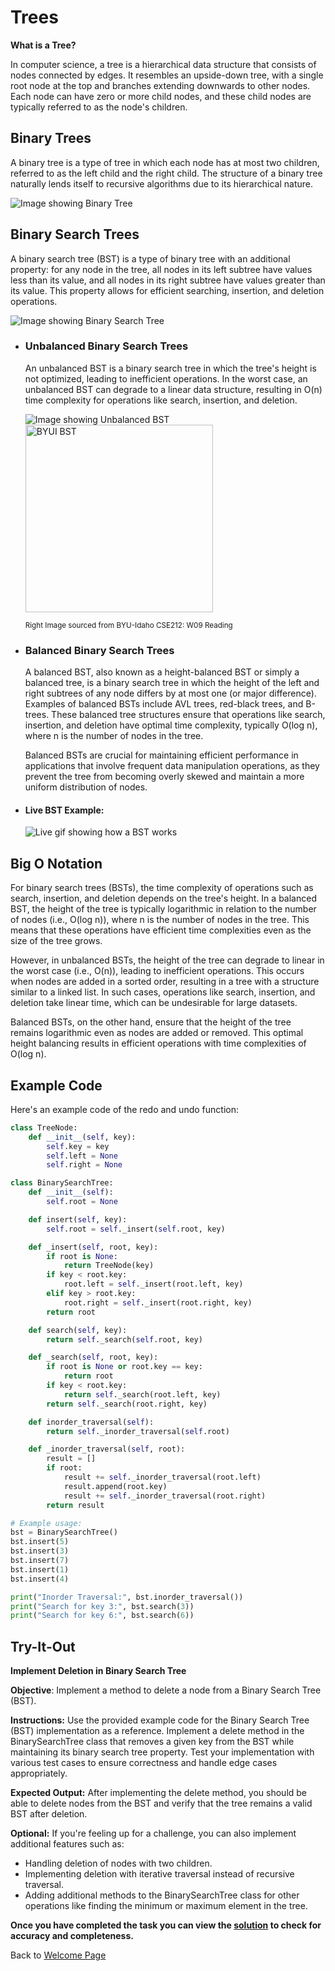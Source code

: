 # **Trees**

**What is a Tree?** 

In computer science, a tree is a hierarchical data structure that consists of nodes connected by edges. It resembles an upside-down tree, with a single root node at the top and branches extending downwards to other nodes. Each node can have zero or more child nodes, and these child nodes are typically referred to as the node's children.


## **Binary Trees**
A binary tree is a type of tree in which each node has at most two children, referred to as the left child and the right child. The structure of a binary tree naturally lends itself to recursive algorithms due to its hierarchical nature.


   ![ Image showing Binary Tree](https://github.com/TechMan21/DataStructureTutorial/blob/70fb22606883b0c9369970563621231d7b075701/BinaryTreeExColored.png "Binary Tree Example Example")

## **Binary Search Trees**

A binary search tree (BST) is a type of binary tree with an additional property: for any node in the tree, all nodes in its left subtree have values less than its value, and all nodes in its right subtree have values greater than its value. This property allows for efficient searching, insertion, and deletion operations.

  ![Image showing Binary Search Tree](https://github.com/TechMan21/DataStructureTutorial/blob/70fb22606883b0c9369970563621231d7b075701/BinarySearchTree.png "Binary Search Tree Example" )
  

- ### **Unbalanced Binary Search Trees**
   An unbalanced BST is a binary search tree in which the tree's height is not optimized, leading to inefficient operations. In the worst case, an unbalanced BST can degrade to a linear data structure, resulting in O(n) time complexity for operations like search, insertion, and deletion.

   ![Image showing Unbalanced BST](https://github.com/TechMan21/DataStructureTutorial/blob/70fb22606883b0c9369970563621231d7b075701/UnbalancedBSTEx.png "Unbalanced BST")
   <img src="https://github.com/TechMan21/DataStructureTutorial/blob/39cc9964bcbb17e38f59a6202b8674545dbac090/BYUI-unbalanced_bst.jpeg" alt="BYUI BST" width="300" height="300"/>

   <sup>Right Image sourced from BYU-Idaho CSE212: W09 Reading</sup>

   


- ### **Balanced Binary Search Trees**
   A balanced BST, also known as a height-balanced BST or simply a balanced tree, is a binary search tree in which the height of the left and right subtrees of any node differs by at most one (or major difference). Examples of balanced BSTs include AVL trees, red-black trees, and B-trees. These balanced tree structures ensure that operations like search, insertion, and deletion have optimal time complexity, typically O(log n), where n is the number of nodes in the tree.

   Balanced BSTs are crucial for maintaining efficient performance in applications that involve frequent data manipulation operations, as they prevent the tree from becoming overly skewed and maintain a more uniform distribution of nodes.

- #### Live BST Example:
  ![Live gif showing how a BST works](https://github.com/TechMan21/DataStructureTutorial/blob/70fb22606883b0c9369970563621231d7b075701/Binary_search_tree_example.gif "Live BST")

## Big O Notation
   For binary search trees (BSTs), the time complexity of operations such as search, insertion, and deletion depends on the tree's height. In a balanced BST, the height of the tree is typically logarithmic in relation to the number of nodes (i.e., O(log n)), where n is the number of nodes in the tree. This means that these operations have efficient time complexities even as the size of the tree grows.

   However, in unbalanced BSTs, the height of the tree can degrade to linear in the worst case (i.e., O(n)), leading to inefficient operations. This occurs when nodes are added in a sorted order, resulting in a tree with a structure similar to a linked list. In such cases, operations like search, insertion, and deletion take linear time, which can be undesirable for large datasets.

   Balanced BSTs, on the other hand, ensure that the height of the tree remains logarithmic even as nodes are added or removed. This optimal height balancing results in efficient operations with time complexities of O(log n).


## **Example Code**
Here's an example code of the redo and undo function:

```python
class TreeNode:
    def __init__(self, key):
        self.key = key
        self.left = None
        self.right = None

class BinarySearchTree:
    def __init__(self):
        self.root = None

    def insert(self, key):
        self.root = self._insert(self.root, key)

    def _insert(self, root, key):
        if root is None:
            return TreeNode(key)
        if key < root.key:
            root.left = self._insert(root.left, key)
        elif key > root.key:
            root.right = self._insert(root.right, key)
        return root

    def search(self, key):
        return self._search(self.root, key)

    def _search(self, root, key):
        if root is None or root.key == key:
            return root
        if key < root.key:
            return self._search(root.left, key)
        return self._search(root.right, key)

    def inorder_traversal(self):
        return self._inorder_traversal(self.root)

    def _inorder_traversal(self, root):
        result = []
        if root:
            result += self._inorder_traversal(root.left)
            result.append(root.key)
            result += self._inorder_traversal(root.right)
        return result

# Example usage:
bst = BinarySearchTree()
bst.insert(5)
bst.insert(3)
bst.insert(7)
bst.insert(1)
bst.insert(4)

print("Inorder Traversal:", bst.inorder_traversal())
print("Search for key 3:", bst.search(3))
print("Search for key 6:", bst.search(6))
```


## **Try-It-Out**

**Implement Deletion in Binary Search Tree**

**Objective**: Implement a method to delete a node from a Binary Search Tree (BST).

**Instructions:**
Use the provided example code for the Binary Search Tree (BST) implementation as a reference.
Implement a delete method in the BinarySearchTree class that removes a given key from the BST while maintaining its binary search tree property.
Test your implementation with various test cases to ensure correctness and handle edge cases appropriately.

**Expected Output:**
After implementing the delete method, you should be able to delete nodes from the BST and verify that the tree remains a valid BST after deletion.

**Optional:** If you're feeling up for a challenge, you can also implement additional features such as:
- Handling deletion of nodes with two children.
- Implementing deletion with iterative traversal instead of recursive traversal.
- Adding additional methods to the BinarySearchTree class for other operations like    finding the minimum or maximum element in the tree.


**Once you have completed the task you can view the [solution](6-treeSolution.md) to check for accuracy and completeness.**

Back to [Welcome Page](0-welcome.md)